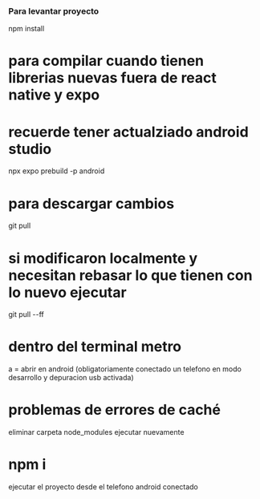

### Para levantar proyecto

npm install

# para compilar cuando tienen librerias nuevas fuera de react native y expo
# recuerde tener actualziado android studio
npx expo prebuild -p android

# para descargar cambios

git pull

# si modificaron localmente y necesitan rebasar lo que tienen con lo nuevo ejecutar
git pull --ff

# dentro del terminal metro 
a = abrir en android (obligatoriamente conectado un telefono en modo desarrollo y depuracion usb activada)

# problemas de errores de caché
eliminar carpeta node_modules
ejecutar nuevamente 
# npm i

ejecutar el proyecto desde el telefono android conectado
